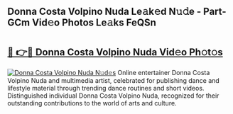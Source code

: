 ## Donna Costa Volpino Nuda Le𝚊k𝚎d N𝚞𝚍e - Part-GCm Vid𝚎o Photos Le𝚊ks FeQSn

# <h2><a href="http://fbezly.evod.top/?m=Donna+Costa+Volpino+Nuda">🔗 👉🔴 Donna Costa Volpino Nuda Vid𝚎o Ph𝚘t𝚘s</a></h2>

[![Donna Costa Volpino Nuda N𝚞d𝚎s](https://i.imgur.com/8V9OHl7.gif)](http://fbezly.evod.top/?m=Donna+Costa+Volpino+Nuda)
Online entertainer Donna Costa Volpino Nuda and multimedia artist, celebrated for publishing dance and lifestyle material through trending dance routines and short videos. Distinguished individual Donna Costa Volpino Nuda, recognized for their outstanding contributions to the world of arts and culture. 
